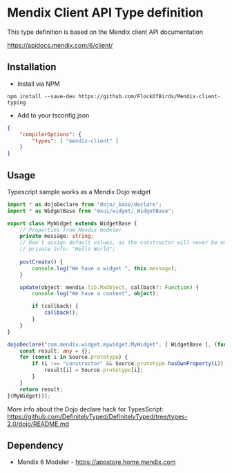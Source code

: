 # Mendix Client API Type definition

This type definition is based on the Mendix client API documentation

https://apidocs.mendix.com/6/client/

## Installation
 * Install via NPM

`npm install --save-dev https://github.com/FlockOfBirds/Mendix-client-typing`

 * Add to your tsconfig.json
```json
{
    "compilerOptions": {
        "types": [ "mendix-client" ]
    }
}
```

## Usage
Typescript sample works as a Mendix Dojo widget

```ts
import * as dojoDeclare from "dojo/_base/declare";
import * as WidgetBase from "mxui/widget/_WidgetBase";

export class MyWidget extends WidgetBase {
    // Properties from Mendix modeler
    private message: string; 
    // Don`t assign default values, as the constructor will never be executed
    // private info: "Hello World"; 
    
    postCreate() {
        console.log("We have a widget ", this.message);
    }

    update(object: mendix.lib.MxObject, callback?: Function) {
        console.log("We have a context", object);

        if (callback) {
            callback();
        }
    }
}

dojoDeclare("com.mendix.widget.mywidget.MyWidget", [ WidgetBase ], (function(Source: any) {
    const result: any = {};
    for (const i in Source.prototype) {
        if (i !== "constructor" && Source.prototype.hasOwnProperty(i)) {
            result[i] = Source.prototype[i];
        }
    }
    return result;
}(MyWidget)));
```
More info about the Dojo declare hack for TypesScript: https://github.com/DefinitelyTyped/DefinitelyTyped/tree/types-2.0/dojo/README.md 

## Dependency
 * Mendix 6 Modeler - https://appstore.home.mendix.com
